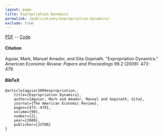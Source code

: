 ```yaml
---
layout: page
title: Expropriation Dynamics
permalink: /publications/expropriation-dynamics/
exclude: true
---
```


[PDF](http://amadormanuel.me/files/exp_dynamics_published.pdf) -- [Code](https://github.com/manuelamador/Expropriation_AER_P-P_2009)

#### Citation

Aguiar, Mark, Manuel Amador, and Gita Gopinath. "Expropriation Dynamics." *American Economic Review: Papers and Proceedings* 99.2 (2009): 473-479.


#### BibTeX
 
	@article{aguiar2009expropriation,
	    title={Expropriation Dynamics},
	    author={Aguiar, Mark and Amador, Manuel and Gopinath, Gita},
	    journal={The American Economic Review},
	    pages={473--479},
	    volume={99},
	    number={2},
	    year={2009},
	    publisher={JSTOR}
	}
	        

